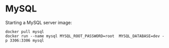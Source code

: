 # MySQL

Starting a MySQL server image:

```
docker pull mysql
docker run --name mysql MYSQL_ROOT_PASSWORD=root  MYSQL_DATABASE=dev -p 3306:3306 mysql
```